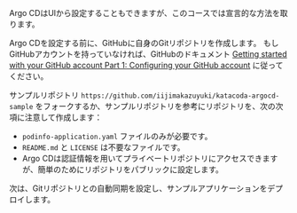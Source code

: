 Argo CDはUIから設定することもできますが、このコースでは宣言的な方法を取ります。

Argo CDを設定する前に、GitHubに自身のGitリポジトリを作成します。
もしGitHubアカウントを持っていなければ、GitHubのドキュメント [Getting started with your GitHub account Part 1: Configuring your GitHub account](https://docs.github.com/en/get-started/onboarding/getting-started-with-your-github-account#part-1-configuring-your-github-account) に従ってください。

サンプルリポジトリ `https://github.com/iijimakazuyuki/katacoda-argocd-sample` をフォークするか、サンプルリポジトリを参考にリポジトリを、次の次項に注意して作成します：

- `podinfo-application.yaml` ファイルのみが必要です。
- `README.md` と `LICENSE` は不要なファイルです。
- Argo CDは認証情報を用いてプライベートリポジトリにアクセスできますが、簡単のためにリポジトリをパブリックに設定します。

次は、Gitリポジトリとの自動同期を設定し、サンプルアプリケーションをデプロイします。
